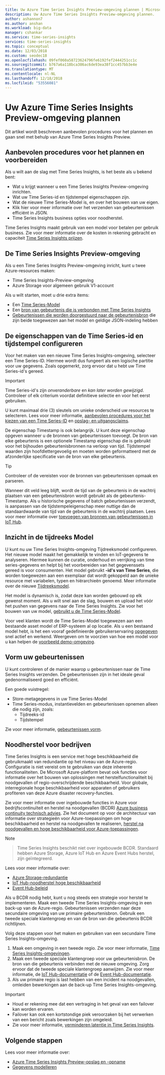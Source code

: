```yaml
---
title: Uw Azure Time Series Insights Preview-omgeving plannen | Microsoft Docs
description: Uw Azure Time Series Insights Preview-omgeving plannen.
author: ashannon7
ms.author: anshan
ms.workload: big-data
manager: cshankar
ms.service: time-series-insights
services: time-series-insights
ms.topic: conceptual
ms.date: 12/03/2018
ms.custom: seodec18
ms.openlocfilehash: 09fef060a58723624796fe6192fef2444251cc1c
ms.sourcegitcommit: b767a6a118bca386ac6de93ea38f1cc457bb3e4e
ms.translationtype: MT
ms.contentlocale: nl-NL
ms.lasthandoff: 12/18/2018
ms.locfileid: "53556081"
---
```

# <a name="plan-your-azure-time-series-insights-preview-environment"></a>Uw Azure Time Series Insights Preview-omgeving plannen

Dit artikel wordt beschreven aanbevolen procedures voor het plannen en gaan snel met behulp van Azure Time Series Insights Preview.

## <a name="best-practices-for-planning-and-preparation"></a>Aanbevolen procedures voor het plannen en voorbereiden

Als u wilt aan de slag met Time Series Insights, is het beste als u bekend bent:

* Wat u krijgt wanneer u een Time Series Insights Preview-omgeving inrichten.
* Wat uw Time Series-id en tijdstempel eigenschappen zijn.
* Wat de nieuwe Time Series-Model is, en over het bouwen van uw eigen.
* Klik hier voor meer informatie over het verzenden van gebeurtenissen efficiënt in JSON. 
* Time Series Insights business opties voor noodherstel.

Time Series Insights maakt gebruik van een model voor betalen per gebruik business. Zie voor meer informatie over de kosten in rekening gebracht en capaciteit [Time Series Insights prijzen](https://azure.microsoft.com/pricing/details/time-series-insights/).

## <a name="the-time-series-insights-preview-environment"></a>De Time Series Insights Preview-omgeving

Als u een Time Series Insights Preview-omgeving inricht, kunt u twee Azure-resources maken:

* Time Series Insights-Preview-omgeving
* Azure Storage voor algemeen gebruik V1-account

Als u wilt starten, moet u drie extra items:
 
- Een [Time Series-Model](./time-series-insights-update-tsm.md) 
- Een [bron van gebeurtenis die is verbonden met Time Series Insights](./time-series-insights-how-to-add-an-event-source-iothub.md) 
- [Gebeurtenissen die worden doorgestuurd naar de gebeurtenisbron](./time-series-insights-send-events.md) die zijn beide toegewezen aan het model en geldige JSON-indeling hebben 

## <a name="configure-your-time-series-ids-and-timestamp-properties"></a>De eigenschappen van de Time Series-id en tijdstempel configureren

Voor het maken van een nieuwe Time Series Insights-omgeving, selecteer een Time Series-ID. Hiermee wordt dus fungeert als een logische partitie voor uw gegevens. Zoals opgemerkt, zorg ervoor dat u hebt uw Time Series-id's gereed.

> [!IMPORTANT]
> Time Series-id's zijn *onveranderbare* en *kan later worden gewijzigd*. Controleer of elk criterium voordat definitieve selectie en voor het eerst gebruiken.

U kunt maximaal drie (3) sleutels om unieke onderscheid uw resources te selecteren. Lees voor meer informatie, [aanbevolen procedures voor het kiezen van een Time Series-ID](./time-series-insights-update-how-to-id.md) en [opslag- en uitgangsclaims](./time-series-insights-update-storage-ingress.md).

De eigenschap Timestamp is ook belangrijk. U kunt deze eigenschap opgeven wanneer u de bronnen van gebeurtenissen toevoegt. De bron van elke gebeurtenis is een optionele Timestamp eigenschap die is gebruikt voor het bijhouden gebeurtenisbronnen na verloop van tijd. Tijdstempel waarden zijn hoofdlettergevoelig en moeten worden geformatteerd met de afzonderlijke specificatie van de bron van elke gebeurtenis.

> [!TIP]
> Controleer of de vereisten voor de bronnen van gebeurtenissen opmaak en parseren.

Wanneer dit veld leeg blijft, wordt de tijd van de gebeurtenis in de wachtrij plaatsen van een gebeurtenisbron wordt gebruikt als de gebeurtenis-Timestamp. Als u historische gegevens of batch gebeurtenissen verzendt, is aanpassen van de tijdstempeleigenschap meer nuttige dan de standaardwaarde van tijd van de gebeurtenis in de wachtrij plaatsen. Lees voor meer informatie over [toevoegen van bronnen van gebeurtenissen in IoT Hub](./time-series-insights-how-to-add-an-event-source-iothub.md). 

## <a name="understand-the-time-series-model"></a>Inzicht in de tijdreeks Model

U kunt nu uw Time Series Insights-omgeving Tijdreeksmodel configureren. Het nieuwe model maakt het gemakkelijk te vinden en IoT-gegevens te analyseren. Hiermee kunnen de curatie, onderhoud en verrijking van time series-gegevens en helpt bij het voorbereiden van het gegevenssets gereed is voor consumenten. Het model gebruikt **-id's van Time Series**, die worden toegewezen aan een exemplaar dat wordt gekoppeld aan de unieke resource met variabelen, typen en hiërarchieën genoemd. Meer informatie over de nieuwe [Tijdreeksmodel](./time-series-insights-update-tsm.md).

Het model is dynamisch is, zodat deze kan worden gebouwd op elk gewenst moment. Als u wilt snel aan de slag, bouwen en upload het vóór het pushen van gegevens naar de Time Series Insights. Zie voor het bouwen van uw model, [gebruikt u de Time Series-Model](./time-series-insights-update-how-to-tsm.md).

Voor veel klanten wordt de Time Series-Model toegewezen aan een bestaande asset model of ERP-systeem al op locatie. Als u een bestaand model hebt, is het een vooraf gedefinieerde gebruikerservaring [opgegeven](https://github.com/Microsoft/tsiclient) snel actief en werkend. Weergeven om te voorzien van hoe een model voor u kan helpen de [voorbeeld demo-omgeving](https://insights.timeseries.azure.com/preview/demo). 

## <a name="shape-your-events"></a>Vorm uw gebeurtenissen

U kunt controleren of de manier waarop u gebeurtenissen naar de Time Series Insights verzenden. De gebeurtenissen zijn in het ideale geval gedenormaliseerd goed en efficiënt.

Een goede vuistregel:

* Store-metagegevens in uw Time Series-Model
* Time Series-modus, instantievelden en gebeurtenissen opnemen alleen die nodig zijn, zoals:
  * Tijdreeks-id
  * Tijdstempel

Zie voor meer informatie, [gebeurtenissen vorm](./time-series-insights-send-events.md#json).

## <a name="business-disaster-recovery"></a>Noodherstel voor bedrijven

Time Series Insights is een service met hoge beschikbaarheid die gebruikmaakt van redundantie op het niveau van de Azure-regio. Configuratie is niet vereist om te gebruiken van deze inherente functionaliteiten. De Microsoft Azure-platform bevat ook functies voor informatie over het bouwen van oplossingen met herstelfunctionaliteit bij noodgevallen of regio-overschrijdende beschikbaarheid. Voor globale, interregionale hoge beschikbaarheid voor apparaten of gebruikers profiteren van deze Azure disaster recovery-functies. 

Zie voor meer informatie over ingebouwde functies in Azure voor bedrijfscontinuïteit en herstel na noodgevallen (BCDR) [Azure business continuity technisch advies](https://docs.microsoft.com/azure/resiliency/resiliency-technical-guidance). Zie het document op voor de architectuur van informatie over strategieën voor Azure-toepassingen om hoge beschikbaarheid en herstel na noodgevallen te realiseren, [herstel na noodgevallen en hoge beschikbaarheid voor Azure-toepassingen](https://docs.microsoft.com/azure/architecture/resiliency/index).

> [!NOTE]

>  Time Series Insights beschikt niet over ingebouwde BCDR.
> Standaard hebben Azure Storage, Azure IoT Hub en Azure Event Hubs herstel, zijn geïntegreerd.

Lees voor meer informatie over:

* [Azure Storage-redundantie](https://docs.microsoft.com/azure/storage/common/storage-redundancy)
* [IoT Hub-noodherstel hoge beschikbaarheid](https://docs.microsoft.com/azure/iot-hub/iot-hub-ha-dr)
* [Event Hub-beleid](https://docs.microsoft.com/azure/event-hubs/event-hubs-geo-dr)

Als u BCDR nodig hebt, kunt u nog steeds een strategie voor herstel te implementeren. Maak een tweede Time Series Insights-omgeving in een back-up van de Azure-regio. Gebeurtenissen verzenden naar deze secundaire omgeving van uw primaire gebeurtenisbron. Gebruik een tweede speciale klantengroep en van de bron van die gebeurtenis BCDR richtlijnen.

Volg deze stappen voor het maken en gebruiken van een secundaire Time Series Insights-omgeving.

1. Maak een omgeving in een tweede regio. Zie voor meer informatie, [Time Series Insights-omgevingen](./time-series-insights-get-started.md).
1. Maak een tweede speciale klantengroep voor uw gebeurtenisbron. De bron van die gebeurtenis verbinden met de nieuwe omgeving. Zorg ervoor dat de tweede speciale klantengroep aanwijzen. Zie voor meer informatie, de [IoT Hub-documentatie](./time-series-insights-how-to-add-an-event-source-iothub.md) of de [Event Hub-documentatie](./time-series-insights-data-access.md).
1. Als uw primaire regio is last hebben van een incident na noodgevallen, omleiden bewerkingen aan de back-up Time Series Insights-omgeving.

> [!IMPORTANT]
> * Houd er rekening mee dat een vertraging in het geval van een failover kan worden ervaren.
> * Failover kan ook een kortstondige piek veroorzaken bij het verwerken van een bericht zoals bewerkingen zijn omgeleid.
> * Zie voor meer informatie, [verminderen latentie in Time Series Insights](./time-series-insights-environment-mitigate-latency.md).

## <a name="next-steps"></a>Volgende stappen

Lees voor meer informatie over:

- [Azure Time Series Insights Preview-opslag en -opname](./time-series-insights-update-storage-ingress.md)
- [Gegevens modelleren](./time-series-insights-update-tsm.md)